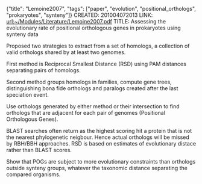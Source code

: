 {"title": "Lemoine2007", "tags": ["paper", "evolution", "positional_orthologs", "prokaryotes", "synteny"]}
CREATED: 201004072013
LINK: <url:~/Modules/Literature/Lemoine2007.pdf>
TITLE: Assessing the evolutionary rate of positional orthologous genes in
prokaryotes using synteny data

Proposed two strategies to extract from a set of homologs, a collection of valid
orthologs shared by at least two genomes.

First method is Reciprocal Smallest Distance (RSD) using PAM distances
separating pairs of homologs.

Second method groups homologs in families, compute gene trees, distinguishing
bona fide orthologs and paralogs created after the last speciation event.

Use orthologs generated by either method or their intersection to find
orthologs that are adjacent for each pair of genomes (Positional Orthologous
Genes).

BLAST searches often return as the highest scoring hit a protein that is not
the nearest phylogenetic neigbour. Hence actual orthologs will be missed by
RBH/BBH approaches. RSD is based on estimates of evolutionary distace rather
than BLAST scores.

Show that POGs are subject to more evolutionary constraints than orthologs
outside synteny groups, whatever the taxonomic distance separating the
compared organisms.
